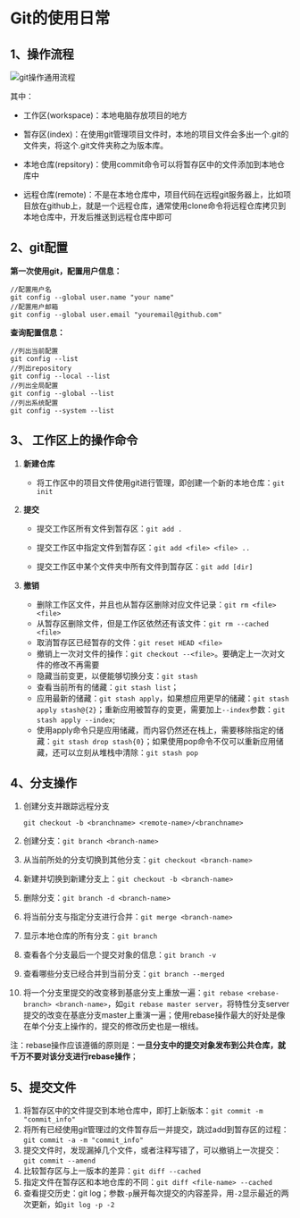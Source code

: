 # Git的使用日常

## 1、操作流程

![git操作通用流程](https://p1-jj.byteimg.com/tos-cn-i-t2oaga2asx/gold-user-assets/2018/4/25/162fcc0987bf1c0a~tplv-t2oaga2asx-jj-mark:3024:0:0:0:q75.awebp#?w=1172&h=340&s=18854&e=png&a=1&b=acd8e5)

其中：

+ 工作区(workspace)：本地电脑存放项目的地方

+ 暂存区(index)：在使用git管理项目文件时，本地的项目文件会多出一个.git的文件夹，将这个.git文件夹称之为版本库。
+ 本地仓库(repsitory)：使用commit命令可以将暂存区中的文件添加到本地仓库中
+ 远程仓库(remote)：不是在本地仓库中，项目代码在远程git服务器上，比如项目放在github上，就是一个远程仓库，通常使用clone命令将远程仓库拷贝到本地仓库中，开发后推送到远程仓库中即可

## 2、git配置

**第一次使用git，配置用户信息：**

```
//配置用户名
git config --global user.name "your name"
//配置用户邮箱
git config --global user.email "youremail@github.com"
```

**查询配置信息：**

```
//列出当前配置
git config --list
//列出repository
git config --local --list
//列出全局配置
git config --global --list
//列出系统配置
git config --system --list
```

## 3、 工作区上的操作命令

1. **新建仓库**
   + 将工作区中的项目文件使用git进行管理，即创建一个新的本地仓库：`git init`

2. **提交**

   + 提交工作区所有文件到暂存区：`git add .`

   + 提交工作区中指定文件到暂存区：`git add <file> <file> ..`

   + 提交工作区中某个文件夹中所有文件到暂存区：`git add [dir]`

3. **撤销**
   + 删除工作区文件，并且也从暂存区删除对应文件记录：`git rm <file> <file> `
   + 从暂存区删除文件，但是工作区依然还有该文件：`git rm --cached <file> `
   + 取消暂存区已经暂存的文件：`git reset HEAD <file>`
   + 撤销上一次对文件的操作：`git checkout --<file>`。要确定上一次对文件的修改不再需要
   + 隐藏当前变更，以便能够切换分支：`git stash`
   + 查看当前所有的储藏：`git stash list`；
   + 应用最新的储藏：`git stash apply`，如果想应用更早的储藏：`git stash apply stash@{2}`；重新应用被暂存的变更，需要加上`--index`参数：`git stash apply --index`;
   + 使用apply命令只是应用储藏，而内容仍然还在栈上，需要移除指定的储藏：`git stash drop stash{0}`；如果使用pop命令不仅可以重新应用储藏，还可以立刻从堆栈中清除：`git stash pop`

## 4、分支操作

1. 创建分支并跟踪远程分支

   ~~~
   git checkout -b <branchname> <remote-name>/<branchname>
   ~~~

2. 创建分支：`git branch <branch-name>`

3. 从当前所处的分支切换到其他分支：`git checkout <branch-name>`

4. 新建并切换到新建分支上：`git checkout -b <branch-name>`

5. 删除分支：`git branch -d <branch-name>`

6. 将当前分支与指定分支进行合并：`git merge <branch-name>`

7. 显示本地仓库的所有分支：`git branch`

8. 查看各个分支最后一个提交对象的信息：`git branch -v`

9. 查看哪些分支已经合并到当前分支：`git branch --merged`

10. 将一个分支里提交的改变移到基底分支上重放一遍：`git rebase <rebase-branch> <branch-name>`，如`git rebase master server`，将特性分支server提交的改变在基底分支master上重演一遍；使用rebase操作最大的好处是像在单个分支上操作的，提交的修改历史也是一根线。

   注：rebase操作应该遵循的原则是：**一旦分支中的提交对象发布到公共仓库，就千万不要对该分支进行rebase操作**；

## 5、提交文件

1. 将暂存区中的文件提交到本地仓库中，即打上新版本：`git commit -m "commit_info"`
2. 将所有已经使用git管理过的文件暂存后一并提交，跳过add到暂存区的过程：`git commit -a -m "commit_info"`
3. 提交文件时，发现漏掉几个文件，或者注释写错了，可以撤销上一次提交：`git commit --amend`
4. 比较暂存区与上一版本的差异：`git diff --cached`
5. 指定文件在暂存区和本地仓库的不同：`git diff <file-name> --cached`
6. 查看提交历史：git log；参数`-p`展开每次提交的内容差异，用`-2`显示最近的两次更新，如`git log -p -2`
